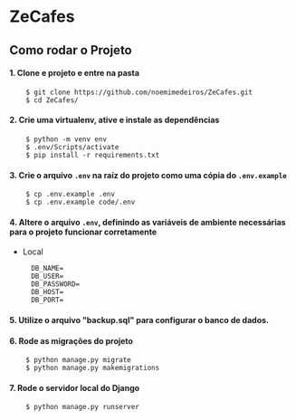 # ZeCafes

## Como rodar o Projeto

#### 1. Clone e projeto e entre na pasta

        $ git clone https://github.com/noemimedeiros/ZeCafes.git
        $ cd ZeCafes/
        
#### 2. Crie uma virtualenv, ative e instale as dependências

        $ python -m venv env
        $ .env/Scripts/activate
        $ pip install -r requirements.txt
        
#### 3. Crie o arquivo `.env` na raíz do projeto como uma cópia do `.env.example`

        $ cp .env.example .env
        $ cp .env.example code/.env

#### 4. Altere o arquivo `.env`, definindo as variáveis de ambiente necessárias para o projeto funcionar corretamente

- Local

        DB_NAME=
        DB_USER=
        DB_PASSWORD=
        DB_HOST=
        DB_PORT=

#### 5. Utilize o arquivo "backup.sql" para configurar o banco de dados.
        
#### 6. Rode as migrações do projeto

        $ python manage.py migrate
        $ python manage.py makemigrations

#### 7. Rode o servidor local do Django

        $ python manage.py runserver

